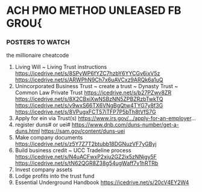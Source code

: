 # ACH PMO METHOD UNLEASED FB GROU{

### POSTERS TO WATCH

the millionaire cheatcode 
1. Living Will ~ Living Trust instructions  https://icedrive.net/s/8SPyWP6fYZC7hzbY6YYCGv6ixV5z https://icedrive.net/s/ARWPhN9Ch7x6uAVCxz9ARQk6a1uQ 
2. Unincorporated Business Trust ~ create a trust ~ Dynasty Trust ~ Common Law Private Trust 
https://icedrive.net/s/b27PZwv8ZR https://icedrive.net/s/8X2CBxiXwNSBzNN5ZPBZRzbTwkTQ https://icedrive.net/s/v9wxS66TX6VNgBgQtw4TYG7y8f3G 
https://icedrive.net/s/8VPugxFCT57iTFP7P5bTh8tVfS7G 
3. Apply for ein via Trust(s)  https://www.irs.gov/.../apply-for-an-employer... 
4. register duns# or uei# https://www.dnb.com/duns-number/get-a-duns.html 
https://sam.gov/content/duns-uei 
5. Make company documents  https://icedrive.net/s/z5Y7Z7T2btubb18DGNuzVF7yGByj 
6. Build business credit ~ UCC Tradeline process 
https://icedrive.net/s/N4uACFwxP2xju2GZ2ix5zNNjgy5F https://icedrive.net/s/tN62QGR8Z38g54ugWaff7v1hRTRb 
7. Invest company assets   
8. Lodge profits into the trust fund   
9. Essential Underground Handbook https://icedrive.net/s/20cV4EY2W4
